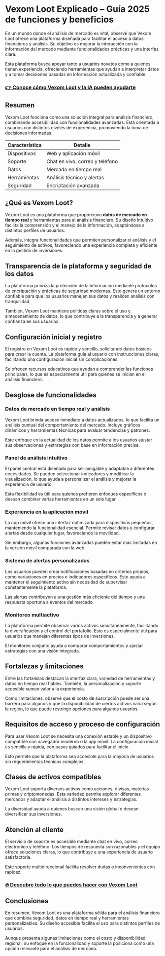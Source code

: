 # Vexom Loot Explicado – Guía 2025 de funciones y beneficios
   
En un mundo donde el análisis de mercado es vital, observé que Vexom Loot ofrece una plataforma diseñada para facilitar el acceso a datos financieros y análisis. Su objetivo es mejorar la interacción con la información del mercado mediante funcionalidades prácticas y una interfaz clara.

Esta plataforma busca apoyar tanto a usuarios novatos como a quienes tienen experiencia, ofreciendo herramientas que ayudan a interpretar datos y a tomar decisiones basadas en información actualizada y confiable.

### [👉 Conoce cómo Vexom Loot y la IA pueden ayudarte](https://tinyurl.com/2dnj5mxt)
## Resumen  
Vexom Loot funciona como una solución integral para análisis financiero, combinando accesibilidad con funcionalidades avanzadas. Está orientada a usuarios con distintos niveles de experiencia, promoviendo la toma de decisiones informadas.

| Característica       | Detalle                            |
|---------------------|----------------------------------|
| Dispositivos        | Web y aplicación móvil            |
| Soporte             | Chat en vivo, correo y teléfono  |
| Datos               | Mercado en tiempo real            |
| Herramientas        | Análisis técnico y alertas        |
| Seguridad           | Encriptación avanzada             |

## ¿Qué es Vexom Loot?  
Vexom Loot es una plataforma que proporciona **datos de mercado en tiempo real** y herramientas para el análisis financiero. Su diseño intuitivo facilita la comprensión y el manejo de la información, adaptándose a distintos perfiles de usuarios.

Además, integra funcionalidades que permiten personalizar el análisis y el seguimiento de activos, favoreciendo una experiencia completa y eficiente en la gestión de inversiones.

## Transparencia de la plataforma y seguridad de los datos  
La plataforma prioriza la protección de la información mediante protocolos de encriptación y prácticas de seguridad modernas. Esto genera un entorno confiable para que los usuarios manejen sus datos y realicen análisis con tranquilidad.

También, Vexom Loot mantiene políticas claras sobre el uso y almacenamiento de datos, lo que contribuye a la transparencia y a generar confianza en sus usuarios.

## Configuración inicial y registro  
El registro en Vexom Loot es rápido y sencillo, solicitando datos básicos para crear la cuenta. La plataforma guía al usuario con instrucciones claras, facilitando una configuración inicial sin complicaciones.

Se ofrecen recursos educativos que ayudan a comprender las funciones principales, lo que es especialmente útil para quienes se inician en el análisis financiero.

## Desglose de funcionalidades  

### Datos de mercado en tiempo real y análisis  
Vexom Loot brinda acceso inmediato a datos actualizados, lo que facilita un análisis puntual del comportamiento del mercado. Incluye gráficos dinámicos y herramientas técnicas para evaluar tendencias y patrones.

Este enfoque en la actualidad de los datos permite a los usuarios ajustar sus observaciones y estrategias con base en información precisa.

### Panel de análisis intuitivo  
El panel central está diseñado para ser amigable y adaptable a diferentes necesidades. Se pueden seleccionar indicadores y modificar la visualización, lo que ayuda a personalizar el análisis y mejorar la experiencia de usuario.

Esta flexibilidad es útil para quienes prefieren enfoques específicos o desean combinar varias herramientas en un solo lugar.

### Experiencia en la aplicación móvil  
La app móvil ofrece una interfaz optimizada para dispositivos pequeños, manteniendo la funcionalidad esencial. Permite revisar datos y configurar alertas desde cualquier lugar, favoreciendo la movilidad.

Sin embargo, algunas funciones avanzadas pueden estar más limitadas en la versión móvil comparada con la web.

### Sistema de alertas personalizadas  
Los usuarios pueden crear notificaciones basadas en criterios propios, como variaciones en precios o indicadores específicos. Esto ayuda a mantener el seguimiento activo sin necesidad de supervisar constantemente la plataforma.

Las alertas contribuyen a una gestión más eficiente del tiempo y una respuesta oportuna a eventos del mercado.

### Monitoreo multiactivo  
La plataforma permite observar varios activos simultáneamente, facilitando la diversificación y el control del portafolio. Esto es especialmente útil para usuarios que manejan diferentes tipos de inversiones.

El monitoreo conjunto ayuda a comparar comportamientos y ajustar estrategias con una visión integrada.

## Fortalezas y limitaciones  
Entre las fortalezas destacan la interfaz clara, variedad de herramientas y datos en tiempo real fiables. También, la personalización y soporte accesible suman valor a la experiencia.

Como limitaciones, observé que el costo de suscripción puede ser una barrera para algunos y que la disponibilidad de ciertos activos varía según la región, lo que puede restringir opciones para algunos usuarios.

## Requisitos de acceso y proceso de configuración  
Para usar Vexom Loot se necesita una conexión estable y un dispositivo compatible con navegador moderno o la app móvil. La configuración inicial es sencilla y rápida, con pasos guiados para facilitar el inicio.

Esto permite que la plataforma sea accesible para la mayoría de usuarios sin requerimientos técnicos complejos.

## Clases de activos compatibles  
Vexom Loot soporta diversos activos como acciones, divisas, materias primas y criptomonedas. Esta variedad permite explorar diferentes mercados y adaptar el análisis a distintos intereses y estrategias.

La diversidad ayuda a quienes buscan una visión global o desean diversificar sus inversiones.

## Atención al cliente  
El servicio de soporte es accesible mediante chat en vivo, correo electrónico y teléfono. Los tiempos de respuesta son razonables y el equipo ofrece soluciones claras, lo que contribuye a una experiencia de usuario satisfactoria.

Este soporte multidireccional facilita resolver dudas o inconvenientes con rapidez.

### [🔥 Descubre todo lo que puedes hacer con Vexom Loot](https://tinyurl.com/2dnj5mxt)
## Conclusiones  
En resumen, Vexom Loot es una plataforma sólida para el análisis financiero que combina seguridad, datos en tiempo real y herramientas personalizables. Su diseño accesible facilita el uso para distintos perfiles de usuarios.

Aunque presenta algunas limitaciones como el costo y disponibilidad regional, su enfoque en la funcionalidad y soporte la posiciona como una opción relevante para el análisis de mercado.